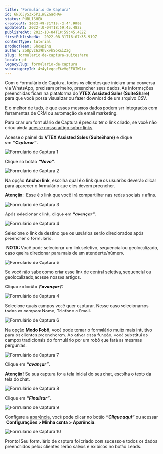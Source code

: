 ```yaml
---
title: 'Formulário de Captura'
id: 6NJ6JyS3x5P2iWEZGadHAo
status: PUBLISHED
createdAt: 2022-08-31T15:42:44.999Z
updatedAt: 2022-10-04T18:59:45.482Z
publishedAt: 2022-10-04T18:59:45.482Z
firstPublishedAt: 2022-08-31T16:07:35.919Z
contentType: tutorial
productTeam: Shopping
author: 2o8pvz6z9hvxvhSoKAiZzg
slug: formulario-de-captura-suiteshare
locale: pt
legacySlug: formulario-de-captura
subcategoryId: 4y4ylvqceE6vVqEF8IWZix
---
```


Com o Formulário de Captura, todos os clientes que iniciam uma conversa via WhatsApp, precisam primeiro, preencher seus dados. As informações preenchidas ficam na plataforma do **VTEX Assisted Sales (SuiteShare)** para que você possa visualizar ou fazer download de um arquivo CSV.

E o melhor de tudo, é que esses mesmos dados podem ser integrados com ferramentas de CRM ou automação de email marketing.

Para criar um formulário de Captura é preciso ter o link criado, se você não criou ainda [acesse nosso artigo sobre links](https://help.vtex.com/pt/tutorial/links--7h7YXPFovF2k5z6ZSZs5WB). 

Acesse o painel do **VTEX Assisted Sales (SuiteShare)** e clique em _**“Capturar”**_.

![Formulário de Captura 1](https://images.ctfassets.net/alneenqid6w5/a7m5uiN0a4g2Sp0o8oU5H/c7f814fde6c2497d9521b99c9e7cf10c/Screenshot_2022-08-31_at_12-47-31_Formul__rio_de_Captura.png)

Clique no botão _**“Novo”**_.

![Formulário de Captura 2](https://images.ctfassets.net/alneenqid6w5/51nLM13T99dZrNJUZ0kiU7/7959f68fe647d4d88ae2823bcf3aab1e/Screenshot_2022-08-31_at_12-47-36_Formul__rio_de_Captura.png)

Na opção **Anchor link**, escolha qual é o link que os usuários deverão clicar para aparecer o formulário que eles devem preencher.

**Atenção**:  Esse é o link que você irá compartilhar nas redes sociais e afins.

![Formulário de Captura 3](https://images.ctfassets.net/alneenqid6w5/4om3BBLLz3GZTINDZvFGlK/097fc32cae90ac75da30317b24577ebc/Screenshot_2022-08-31_at_12-47-41_Formul__rio_de_Captura.png)

Após selecionar o link, clique em _**"avançar"**_.

![Formulário de Captura 4](https://images.ctfassets.net/alneenqid6w5/1OWFaIf85deXBE6CfqJa3u/b9722aa3b3ab480c8a48163af7d278d2/Screenshot_2022-08-31_at_12-47-46_Formul__rio_de_Captura.png)

Selecione o link de destino que os usuários serão direcionados após preencher o formulário. 

 **NOTA:** Você pode selecionar um link seletivo, sequencial ou geolocalizado, caso queira direcionar para mais de um atendente/número.

![Formulário de Captura 5](https://images.ctfassets.net/alneenqid6w5/6brAJH7YJQpkR3QRUgYA3j/91b30663f009576bf5cd7ddead169f6a/Screenshot_2022-08-31_at_12-47-51_Formul__rio_de_Captura.png)

Se você não sabe como criar esse link de central seletiva, sequencial ou geolocalizado,acesse nossos artigos. 

Clique no botão _**\\"avançar\\".**_

![Formulário de Captura 4](https://images.ctfassets.net/alneenqid6w5/1OWFaIf85deXBE6CfqJa3u/b9722aa3b3ab480c8a48163af7d278d2/Screenshot_2022-08-31_at_12-47-46_Formul__rio_de_Captura.png)

Selecione quais campos você quer capturar. Nesse caso selecionamos todos os campos: Nome, Telefone e Email.

![Formulário de Captura 6](https://images.ctfassets.net/alneenqid6w5/2BLC4i3qKEsilm7c25H9oe/9088afbd85e94020dcf5050b7fe8a689/Screenshot_2022-08-31_at_12-48-00_Formul__rio_de_Captura.png)

Na opção **Modo Robô**, você pode tornar o formulário muito mais intuitivo para os clientes preencherem. Ao ativar essa função, você substitui os campos tradicionais do formulário por um robô que fará as mesmas perguntas. 

![Formulário de Captura 7](https://images.ctfassets.net/alneenqid6w5/5NHkNYGVXMDMucRWB9aO4Y/c466e84c48104b7adfd0701e9e58c8f3/Screenshot_2022-08-31_at_12-48-22_Formul__rio_de_Captura.png)

Clique em _**“avançar”**_.

**Atenção!** Se sua captura for a tela inicial do seu chat, escolha o texto da tela do chat.

![Formulário de Captura 8](https://images.ctfassets.net/alneenqid6w5/2ocbRZxxG9j4FGp53ekhO3/5b9c2951dd4b1eb4535677de1c2c2ef5/Screenshot_2022-08-31_at_12-48-29_Formul__rio_de_Captura.png)

Clique em _**“Finalizar”**_.

![Formulário de Captura 9](https://images.ctfassets.net/alneenqid6w5/VA68YLtSMCEcdytQjELR1/fc449d58ad97c893b882fbd57c76967f/Screenshot_2022-08-31_at_12-48-37_Formul__rio_de_Captura.png)

Configure a [aparência](\https://help.vtex.com/pt/tutorial/personalizar--sG7FAksOsU1EW9vcbPgIe), você pode clicar no botão _**“Clique aqui”**_ ou acessar  **Configurações > Minha conta > Aparência**.

![Formulário de Captura 10](https://images.ctfassets.net/alneenqid6w5/7KFaI3M4SiGc8MaOSGjdFM/92ad3df486fa395348cff8dc6056208a/Screenshot_2022-08-31_at_12-48-42_Formul__rio_de_Captura.png)

Pronto! Seu formulário de captura foi criado com sucesso e todos os dados preenchidos pelos clientes serão salvos e exibidos no botão Leads. 
